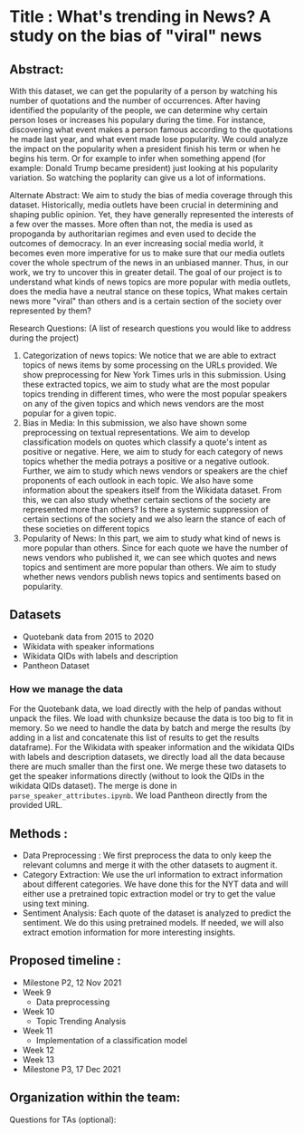 # Title : What's trending in News? A study on the bias of "viral" news

## Abstract:
With this dataset, we can get the popularity of a person by watching his number of quotations and the number of occurrences. After having identified the popularity of the people, we can determine why certain person loses or increases his populary during the time. For instance, discovering what event makes a person famous according to the quotations he made last year, and what event made lose popularity. We could analyze the impact on the popularity when a president finish his term or when he begins his term. Or for example to infer when something append (for example: Donald Trump became president) just looking at his popularity variation. So watching the poplarity can give us a lot of informations.

Alternate Abstract: We aim to study the bias of media coverage through this dataset. Historically, media outlets have been crucial in determining and shaping public opinion.  Yet, they have generally represented the interests of a few over the masses. More often than not, the media is used as propoganda by authoritarian regimes and even used to decide the outcomes of democracy. In an ever increasing social media world, it becomes even more imperative for us to make sure that our media outlets cover the whole spectrum of the news in an unbiased manner. Thus, in our work, we try to uncover this in greater detail. The goal of our project is to understand what kinds of news topics are more popular with media outlets, does the media have a neutral stance on these topics, What makes certain news more "viral" than others and is a certain section of the society over represented by them? 

Research Questions: (A list of research questions you would like to address during the project)
1. Categorization of news topics: We notice that we are able to extract topics of news items by some processing on the URLs provided. We show preprocessing for New York Times urls in this submission. Using these extracted topics, we aim to study what are the most popular topics trending in different times, who were the most popular speakers on any of the given topics and which news vendors are the most popular for a given topic.
2. Bias in Media: In this submission, we also have shown some preprocessing on textual representations. We aim to develop classification models on quotes which classify a quote's intent as positive or negative. Here, we aim to study for each category of news topics whether the media potrays a positive or a negative outlook. Further, we aim to study which news vendors or speakers are the chief proponents of each outlook in each topic. We also have some information about the speakers itself from the Wikidata dataset. From this, we can also study whether certain sections of the society are represented more than others? Is there a systemic suppression of certain sections of the society and we also learn the stance of each of these societies on different topics
3. Popularity of News: In this part, we aim to study what kind of news is more popular than others. Since for each quote we have the number of news vendors who published it, we can see which quotes and news topics and sentiment are more popular than others. We aim to study whether news vendors publish news topics and sentiments based on popularity. 


## Datasets
- Quotebank data from 2015 to 2020
- Wikidata with speaker informations
- Wikidata QIDs with labels and description
- Pantheon Dataset

### How we manage the data
For the Quotebank data, we load directly with the help of pandas without unpack the files. We load with chunksize because the data is too big to fit in memory. So we need to handle the data by batch and merge the results (by adding in a list and concatenate this list of results to get the results dataframe). For the Wikidata with speaker information and the wikidata QIDs with labels and description datasets, we directly load all the data because there are much smaller than the first one. We merge these two datasets to get the speaker informations directly (without to look the QIDs in the wikidata QIDs dataset). The merge is done in `parse_speaker_attributes.ipynb`. We load Pantheon directly from the provided URL.

## Methods : 
- Data Preprocessing : We first preprocess the data to only keep the relevant columns and merge it with the other datasets to augment it.
- Category Extraction: We use the url information to extract information about different categories. We have done this for the NYT data and will either use a pretrained topic extraction model or try to get the value using text mining.
- Sentiment Analysis: Each quote of the dataset is analyzed to predict the sentiment. We do this using pretrained models. If needed, we will also extract emotion information for more interesting insights.


## Proposed timeline :
- Milestone P2, 12 Nov 2021
- Week 9
  - Data preprocessing
- Week 10
  - Topic Trending Analysis
- Week 11
  - Implementation of a classification model
- Week 12
- Week 13
- Milestone P3, 17 Dec 2021

## Organization within the team: 

Questions for TAs (optional): 

